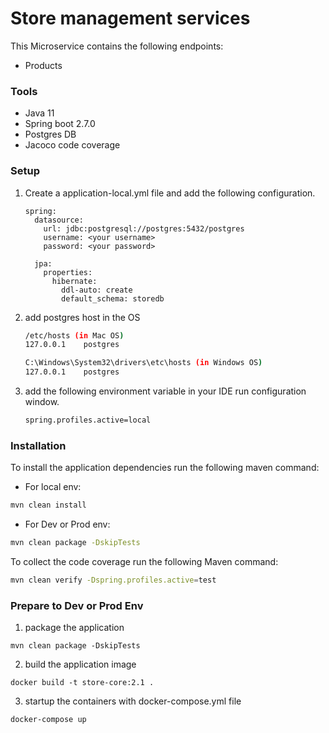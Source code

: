 # Store management services
This Microservice contains the following endpoints:

- Products

### Tools
- Java 11
- Spring boot 2.7.0
- Postgres DB
- Jacoco code coverage

### Setup
1. Create a application-local.yml file and add the following configuration.
    
    ```properties
    spring:
      datasource:
        url: jdbc:postgresql://postgres:5432/postgres
        username: <your username>
        password: <your password>
    
      jpa:
        properties:
          hibernate:
            ddl-auto: create
            default_schema: storedb
    ```
2. add postgres host in the OS
   ```sh
   /etc/hosts (in Mac OS)
   127.0.0.1	postgres
   ```
   ```sh
   C:\Windows\System32\drivers\etc\hosts (in Windows OS)
   127.0.0.1	postgres
   ```
3. add the following environment variable in your IDE run configuration window.

    ```sh
    spring.profiles.active=local
    ```
### Installation

To install the application dependencies run the following maven command:

- For local env:
```sh
mvn clean install
```
- For Dev or Prod env:
```sh
mvn clean package -DskipTests
```

To collect the code coverage run the following Maven command:

```sh
mvn clean verify -Dspring.profiles.active=test
```

### Prepare to Dev or Prod Env
1. package the application
```shell
mvn clean package -DskipTests
```
2. build the application image
```shell
docker build -t store-core:2.1 .
```
3. startup the containers with docker-compose.yml file
```shell
docker-compose up
```